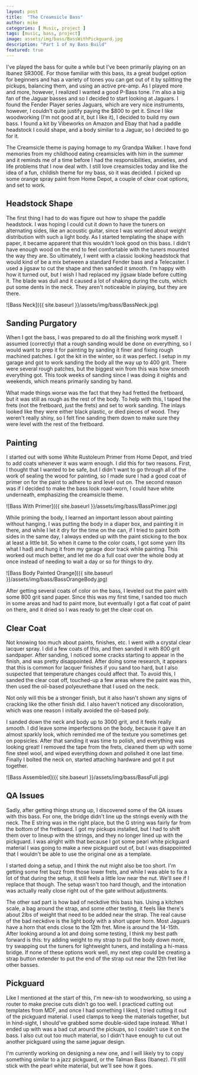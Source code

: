 ```yaml
---
layout: post
title:  "The Creamsicle Bass"
author: mike
categories: [ Music, project ]
tags: [music, bass, project]
image: assets/img/bass/BassWithPickguard.jpg
description: "Part 1 of my Bass Build"
featured: true
---
```


I've played the bass for quite a while but I've been primarily playing on an Ibanez SR300E. For those familiar with this bass, its a great budget option for beginners and has a variety of tones you can get out of it by splitting the pickups, balancing them, and using an active pre-amp. As I played more and more, however, I realized I wanted a good P-Bass tone. I'm also a big fan of the Jaguar basses and so I decided to start looking at Jaguars. I found the Fender Player series Jaguars, which are very nice instruments, however, I couldn't quite justify paying the $800 to get it. Since I like woodworking (I'm not good at it, but I like it), I decided to build my own bass. I found a kit by Vibeworks on Amazon and Ebay that had a paddle headstock I could shape, and a body similar to a Jaguar, so I decided to go for it.

The Creamsicle theme is paying homage to my Grandpa Walker. I have fond memories from my childhood eating creamsicles with him in the summer and it reminds me of a time before I had the responsibilities, anxieties, and life problems that I now deal with. I still love creamsicles today and like the idea of a fun, childish theme for my bass, so it was decided. I picked up some orange spray paint from Home Depot, a couple of clear coat options, and set to work.

## Headstock Shape

The first thing I had to do was figure out how to shape the paddle headstock. I was hoping I could cut it down to have the tuners on alternating sides, like an acoustic guitar, since I was worried about weight distribution with such a light body. As I started templating the shape with paper, it became apparent that this wouldn't look good on this bass. I didn't have enough wood on the end to feel comfortable with the tuners mounted the way they are. So ultimately, I went with a classic looking headstock that would kind of be a mix between a standard Fender bass and a Telecaster. I used a jigsaw to cut the shape and then sanded it smooth. I'm happy with how it turned out, but I wish I had replaced my jigsaw blade before cutting it. The blade was dull and it caused a lot of shaking during the cuts, which put some dents in the neck. They aren't noticeable in playing, but they are there.

![Bass Neck]({{ site.baseurl }}/assets/img/bass/BassNeck.jpg)

## Sanding Purgatory

When I got the bass, I was prepared to do all the finishing work myself. I assumed (correctly) that a rough sanding would be done on everything, so I would want to prep it for painting by sanding it finer and fixing rough machined patches. I got the kit in the winter, so it was perfect. I setup in my garage and got to work sanding the body all the way up to 400 grit. There were several rough patches, but the biggest win from this was how smooth everything got. This took weeks of sanding since I was doing it nights and weekends, which means primarily sanding by hand.

What made things worse was the fact that they had fretted the fretboard, but it was still as rough as the rest of the body. To help with this, I taped the frets (not the fretboard, just the frets) and set to work sanding. The inlays looked like they were either black plastic, or died pieces of wood. They weren't really shiny, so I felt fine sanding them down to make sure they were level with the rest of the fretboard.

## Painting

I started out with some White Rustoleum Primer from Home Depot, and tried to add coats whenever it was warm enough. I did this for two reasons. First, I thought that I wanted to be safe, but I didn't want to go through all of the work of sealing the wood for painting, so I made sure I had a good coat of primer on for the paint to adhere to and level out on. The second reason was if I decided to make the bass look road-worn, I could have white underneath, emphasizing the creamsicle theme.

![Bass With Primer]({{ site.baseurl }}/assets/img/bass/BassPrimer.jpg)

While priming the body, I learned an important lesson about painting without hanging. I was putting the body in a diaper box, and painting it in there, and while I let it dry for the time on the can, if I tried to paint both sides in the same day, I always ended up with the paint sticking to the box at least a little bit. So when it came to the color coats, I got some yarn (Its what I had) and hung it from my garage door track while painting. This worked out much better, and let me do a full coat over the whole body at once instead of needing to wait a day or so for things to dry.

![Bass Body Painted Orange]({{ site.baseurl }}/assets/img/bass/BassOrangeBody.jpg)

After getting several coats of color on the bass, I leveled out the paint with some 800 grit sand paper. Since this was my first time, I sanded too much in some areas and had to paint more, but eventually I got a flat coat of paint on there, and it dried so I was ready to get the clear coat on.

## Clear Coat

Not knowing too much about paints, finishes, etc. I went with a crystal clear lacquer spray. I did a few coats of this, and then sanded it with 800 grit sandpaper. After sanding, I noticed some cracks starting to appear in the finish, and was pretty disappointed. After doing some research, it appears that this is common for lacquer finishes if you sand too hard, but I also suspected that temperature changes could affect that. To avoid this, I sanded the clear coat off, touched-up a few areas where the paint was thin, then used the oil-based polyeurethane that I used on the neck.

Not only will this be a stronger finish, but it also hasn't shown any signs of cracking like the other finish did. I also haven't noticed any discoloration, which was one reason I initially avoided the oil-based poly.

I sanded down the neck and body up to 3000 grit, and it feels really smooth. I did leave some imperfections on the body, because it gave it an almost sparkly look, which reminded me of the texture you sometimes get on popsicles. After that sanding it was time to polish, and everything was looking great! I removed the tape from the frets, cleaned them up with some fine steel wool, and wiped everything down and polished it one last time. Finally I bolted the neck on, started attaching hardware and got it put together.

![Bass Assembled]({{ site.baseurl }}/assets/img/bass/BassFull.jpg)

## QA Issues

Sadly, after getting things strung up, I discovered some of the QA issues with this bass. For one, the bridge didn't line up the strings evenly with the neck. The E string was in the right place, but the G string was fairly far from the bottom of the fretboard. I got my pickups installed, but I had to shift them over to lineup with the strings, and they no longer lined up with the pickguard. I was alright with that because I got some pearl white pickguard material I was going to make a new pickguard out of, but I was disappointed that I wouldn't be able to use the original one as a template.

I started doing a setup, and I think the nut might also be too short. I'm getting some fret buzz from those lower frets, and while I was able to fix a lot of that during the setup, it still feels a little low near the nut. We'll see if I replace that though. The setup wasn't too hard though, and the intonation was actually really close right out of the gate without adjustments.

The other sad part is how bad of neckdive this bass has. Using a kitchen scale, a bag around the strap, and some other testing, it feels like there's about 2lbs of weight that need to be added near the strap. The real cause of the bad neckdive is the light body with a short upper horn. Most Jaguars have a horn that ends close to the 12th fret. Mine is around the 14-15th. After looking around a lot and doing some testing, I think my best path forward is this: try adding weight to my strap to pull the body down more, try swapping out the tuners for lightweight tuners, and installing a hi-mass bridge. If none of these options work well, my next step could be creating a strap button extender to put the end of the strap out near the 12th fret like other basses. 

## Pickguard

Like I mentioned at the start of this, I'm new-ish to woodworking, so using a router to make precise cuts didn't go too well. I practiced cutting out templates from MDF, and once I had something I liked, I tried cutting it out of the pickguard material. I used clamps to keep the materials together, but in hind-sight, I should've grabbed some double-sided tape instead. What I ended up with was a bad cut around the pickups, so I couldn't use it on the bass. I also cut out too much material, so I didn't have enough to cut out another pickguard using the same jaguar design.

I'm currently working on designing a new one, and I will likely try to copy something similar to a jazz pickguard, or the Talman Bass (Ibanez). I'll still stick with the pearl white material, but we'll see how it goes.
